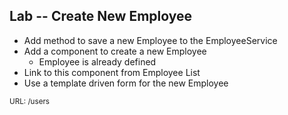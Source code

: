 ## Lab -- Create New Employee

* Add method to save a new Employee to the EmployeeService
* Add a component to create a new Employee
    * Employee is already defined
* Link to this component from Employee List
* Use a template driven form for the new Employee

 <small>URL: /users</small>
